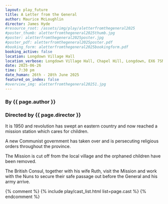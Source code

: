 ```yaml
---
layout: play_future
title: A Letter from the General
author: Maurice McLoughlin
director: James Hyde
#resource_root: /assets/img/play/aletterfromthegeneral2025
#poster_thumb: aletterfromthegeneral2025thumb.jpg
#poster: aletterfromthegeneral2025poster.jpg
#poster_pdf: aletterfromthegeneral2025poster.pdf
#booking_form: aletterfromthegeneral2025bookingform.pdf
booking_active: false
location: Longdown Village Hall
location_verbose: Longdown Village Hall, Chapel Hill, Longdown, EX6 7SN
date: 2025-06-26
time: 7:30 pm
date_human: 26th - 28th June 2025
featured_on_index: false
#overview_img: aletterfromthegeneral20251.jpg
---
```


### By {{ page.author }}
### Directed by {{ page.director }}

It is 1950 and revolution has swept an eastern country and now reached a mission
station which cares for children.

A new Communist government has taken over and is persecuting religious orders
throughout the province.

The Mission is cut off from the local village and the orphaned children have
been removed.

The British Consul, together with his wife Ruth, visit the Mission and work with
the Nuns to secure their safe passage out before the General and his army
arrive.

{% comment %}
{% include play/cast_list.html list=page.cast %}
{% endcomment %}
